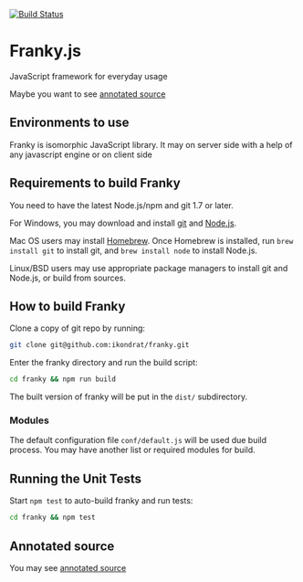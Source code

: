 [![Build Status](https://travis-ci.org/ikondrat/franky.png?branch=master)](https://travis-ci.org/ikondrat/franky)

Franky.js
======

JavaScript framework for everyday usage

Maybe you want to see [annotated source](http://ikondrat.github.io/franky/franky.html)


Environments to use
--------------------------------------
Franky is isomorphic JavaScript library.
It may on server side with a help of any javascript engine or
on client side


Requirements to build Franky
--------------------------------------
You need to have the latest Node.js/npm and git 1.7 or later.

For Windows, you may download and install [git](http://git-scm.com/downloads) and [Node.js](http://nodejs.org/download/).

Mac OS users may install [Homebrew](http://mxcl.github.com/homebrew/). Once Homebrew is installed, run `brew install git` to install git,
and `brew install node` to install Node.js.

Linux/BSD users may use appropriate package managers to install git and Node.js, or build from sources.

How to build Franky
----------------------------
Clone a copy of git repo by running:

```bash
git clone git@github.com:ikondrat/franky.git
```

Enter the franky directory and run the build script:

```bash
cd franky && npm run build
```

The built version of franky will be put in the `dist/` subdirectory.

### Modules
The default configuration file `conf/default.js` will be used due build process. You may have another list or required modules for build.

Running the Unit Tests
--------------------------------------
Start `npm test` to auto-build franky and run tests:

```bash
cd franky && npm test
```

Annotated source
--------------------------------------
You may see [annotated source](http://ikondrat.github.io/franky/franky.html)